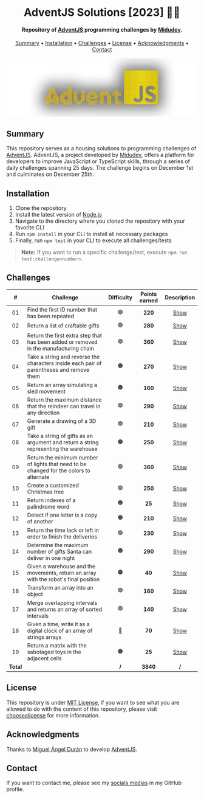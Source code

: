 <h1 align="center">
    AdventJS Solutions [2023] 🎅🎄
</h1>

<h4 align="center">
    Repository of <a href="https://adventjs.dev/es" target="_blank">AdventJS<a> programming challenges by <a href="https://www.linkedin.com/in/midudev/" target="_blank">Midudev</a>.
</h4>

<p align="center">
    <a href="#----summary">Summary</a> •
    <a href="#----installation">Installation</a> •
    <a href="#----challenges">Challenges</a> •
    <a href="#----license">License</a> •
    <a href="#----acknowledgments">Acknowledgments</a> •
    <a href="#----contact">Contact</a>
</p>

<p align="center">
    <img src="./.github/adventjs-logo.png" width="625">
</p>

<h2>
    Summary
</h2>
<p>
    This repository serves as a housing solutions to programming challenges of <a href="https://adventjs.dev/es" target="_blank">AdventJS<a>. AdventJS, a project developed by <a href="https://www.linkedin.com/in/midudev/" target="_blank">Midudev</a>, offers a platform for developers to improve JavaScript or TypeScript skills, through a series of daily challenges spanning 25 days. The challenge begins on December 1st and culminates on December 25th.
</p>

<h2>
    Installation
</h2>
<ol>
    <li>Clone the repository</li>
    <li>Install the latest version of <a href="https://nodejs.org/es/" target="_blank">Node.js<a></li>
    <li>Navigate to the directory where you cloned the repository with your favorite CLI</li>
    <li>Run <code>npm install</code> in your CLI to install all necessary packages</li>
    <li>Finally, run <code>npm test</code> in your CLI to execute all challenges/tests</li>
</ol>

> **Note:** If you want to run a specific challenge/test, execute `npm run test:challenge<number>`.

<h2>
    Challenges
</h2>

|     #     | Challenge                                                                                | Difficulty | Points earned |        Description         |
| :-------: | ---------------------------------------------------------------------------------------- | :--------: | :-----------: | :------------------------: |
|    01     | Find the first ID number that has been repeated                                          |     🟢     |    **220**    | [Show](./src/01-challenge) |
|    02     | Return a list of craftable gifts                                                         |     🟢     |    **280**    | [Show](./src/02-challenge) |
|    03     | Return the first extra step that has been added or removed in the manufacturing chain    |     🟢     |    **360**    | [Show](./src/03-challenge) |
|    04     | Take a string and reverse the characters inside each pair of parentheses and remove them |     🟠     |    **270**    | [Show](./src/04-challenge) |
|    05     | Return an array simulating a sled movement                                               |     🟠     |    **160**    | [Show](./src/05-challenge) |
|    06     | Return the maximum distance that the reindeer can travel in any direction                |     🟢     |    **290**    | [Show](./src/06-challenge) |
|    07     | Generate a drawing of a 3D gift                                                          |     🟢     |    **210**    | [Show](./src/07-challenge) |
|    08     | Take a string of gifts as an argument and return a string representing the warehouse     |     🟠     |    **250**    | [Show](./src/08-challenge) |
|    09     | Return the minimum number of lights that need to be changed for the colors to alternate  |     🟢     |    **360**    | [Show](./src/09-challenge) |
|    10     | Create a customized Christmas tree                                                       |     🟢     |    **250**    | [Show](./src/10-challenge) |
|    11     | Return indexes of a palindrome word                                                      |     🟠     |    **25**     | [Show](./src/11-challenge) |
|    12     | Detect if one letter is a copy of another                                                |     🟠     |    **210**    | [Show](./src/12-challenge) |
|    13     | Return the time lack or left in order to finish the deliveries                           |     🟢     |    **230**    | [Show](./src/13-challenge) |
|    14     | Determine the maximum number of gifts Santa can deliver in one night                     |     🟠     |    **290**    | [Show](./src/14-challenge) |
|    15     | Given a warehouse and the movements, return an array with the robot's final position     |     🟠     |    **40**     | [Show](./src/15-challenge) |
|    16     | Transform an array into an object                                                        |     🟢     |    **160**    | [Show](./src/16-challenge) |
|    17     | Merge overlapping intervals and returns an array of sorted intervals                     |     🟢     |    **140**    | [Show](./src/17-challenge) |
|    18     | Given a time, write it as a digital clock of an array of strings arrays                  |     🔴     |    **70**     | [Show](./src/18-challenge) |
|    19     | Return a matrix with the sabotaged toys in the adjacent cells                            |     🟠     |    **25**     | [Show](./src/19-challenge) |
| **Total** |                                                                                          |   **/**    |   **3840**    |           **/**            |

<h2>
    License
</h2>
<p>
    This repository is under <a href="./LICENSE" target="_blank">MIT License</a>, if you want to see what you are allowed to do with the content of this repository, please visit <a href="https://choosealicense.com/licenses/" target="_blank">choosealicense</a> for more information.
</p>

<h2>
    Acknowledgments
</h2>
<p>
    Thanks to <a href="https://www.linkedin.com/in/midudev/" target="_blank">Miguel Ángel Durán</a> to develop <a href="https://adventjs.dev/es" target="_blank">AdventJS<a>.
</p>

<h2>
    Contact
</h1>
<p>
    If you want to contact me, please see my <a href="https://github.com/hozlucas28" target="_blank">socials medias</a> in my GitHub profile.
</p>
